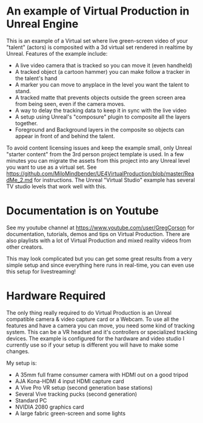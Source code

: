 # An example of Virtual Production in Unreal Engine 

This is an example of a Virtual set where live green-screen video of your "talent" (actors) is composited with a 3d virtual set rendered in realtime by Unreal.  Features of the example include:

* A live video camera that is tracked so you can move it (even handheld)
* A tracked object (a cartoon hammer) you can make follow a tracker in the talent's hand
* A marker you can move to anyplace in the level you want the talent to stand.
* A tracked matte that prevents objects outside the green screen area from being seen, even if the camera moves.
* A way to delay the tracking data to keep it in sync with the live video
* A setup using Unreal's "composure" plugin to composite all the layers together.
* Foreground and Background layers in the composite so objects can appear in front of and behind the talent.

To avoid content licensing issues and keep the example small, only Unreal "starter content" from the 3rd person project template is used. In a few minutes you can migrate the assets from this project into any Unreal level you want to use as a virtual set.  See https://github.com/MiloMindbender/UE4VirtualProduction/blob/master/ReadMe_2.md for instructions.  The Unreal "Virtual Studio" example has several TV studio levels that work well with this.

# Documentation is on Youtube

See my youtube channel at https://www.youtube.com/user/GregCorson for documentation, tutorials, demos and tips on Virtual Production. There are also playlists with a lot of Virtual Production and mixed reality videos from other creators.

This may look complicated but you can get some great results from a very simple setup and since everything here runs in real-time, you can even use this setup for livestreaming!

# Hardware Required

The only thing really required to do Virtual Production is an Unreal compatible camera & video capture card or a Webcam.  To use all the features and have a camera you can move, you need some kind of tracking system.  This can be a VR headset and it's controllers or specialized tracking devices.  The example is configured for the hardware and video studio I currently use so if your setup is different you will have to make some changes.

My setup is:
* A 35mm full frame consumer camera with HDMI out on a good tripod
* AJA Kona-HDMI 4 input HDMI capture card
* A Vive Pro VR setup (second generation base stations)
* Several Vive tracking pucks (second generation)
* Standard PC
* NVIDIA 2080 graphics card
* A large fabric green-screen and some lights


